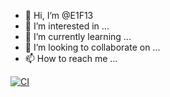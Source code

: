 - 👋 Hi, I’m @E1F13
- 👀 I’m interested in ...
- 🌱 I’m currently learning ...
- 💞️ I’m looking to collaborate on ...
- 📫 How to reach me ...

<!---
E1F13/E1F13 is a ✨ special ✨ repository because its `README.md` (this file) appears on your GitHub profile.
You can click the Preview link to take a look at your changes.
--->
[![CI](https://github.com/E1F13/R3m0t3-RDP/actions/workflows/w0rkf10w.yml/badge.svg)](https://github.com/E1F13/R3m0t3-RDP/actions/workflows/w0rkf10w.yml)

